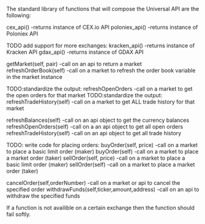 The standard library of functions that will compose the Universal API are the following:

cex_api() -returns instance of CEX.io API
poloniex_api() -returns instance of Poloniex API

TODO add support for more exchanges:
kracken_api() -returns instance of Kracken API
gdax_api() -returns instance of GDAX API

getMarket(self, pair) -call on an api to return a market
refreshOrderBook(self) -call on a market to refresh the order book variable in the market instance

TODO:standardize the output:
refreshOpenOrders -call on a market to get the open orders for that market
TODO:standardize the output:
refreshTradeHistory(self) -call on a market to get ALL trade history for that market

refreshBalances(self) -call on an api object to get the currency balances 
refreshOpenOrders(self) -call on a an api object to get all open orders
refreshTradeHistory(self) -call on an api object to get all trade history


TODO: write code for placing orders:
buyOrder(self, price) -call on a market to place a basic limit order (maker)
buyOrder(self) -call on a market to place a market order (taker)
sellOrder(self, price) -call on a market to place a basic limit order (maker)
sellOrder(self) -call on a market to place a market order (taker)

cancelOrder(self,orderNumber) -call on a market or api to cancel the specified order
withdrawFunds(self,ticker,amount,address) -call on an api to withdraw the specified funds

If a function is not availible on a certain exchange then the function should fail softly.